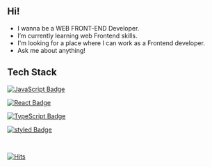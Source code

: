 ## Hi! 

- I wanna be a WEB FRONT-END Developer.
- I’m currently learning web Frontend skills.
- I'm looking for a place where I can work as a Frontend developer.
- Ask me about anything!



## Tech Stack

[![JavaScript Badge](https://img.shields.io/badge/JavaScript-F7DF1E?style=flat-square&logo=JavaScript&logoColor=white)](https://javascript.info/)

[![React Badge](https://img.shields.io/badge/React-61DAFB?style=flat-square&logo=React&logoColor=white)](https://reactjs.org/)

[![TypeScript Badge](https://img.shields.io/badge/Typescript-235A97?style=flat-square&logo=Typescript&logoColor=white)](https://www.typescriptlang.org/)

[![styled Badge](https://img.shields.io/badge/StyledComponents-DB7093?style=flat-square&logo=styled-components&logoColor=white)](https://www.apollographql.com/)

<br>

[![Hits](https://hits.seeyoufarm.com/api/count/incr/badge.svg?url=https%3A%2F%2Fgithub.com%2Foozeume&count_bg=%233979D5&title_bg=%23555555&icon=&icon_color=%23E7E7E7&title=hits&edge_flat=false)](https://hits.seeyoufarm.com)
